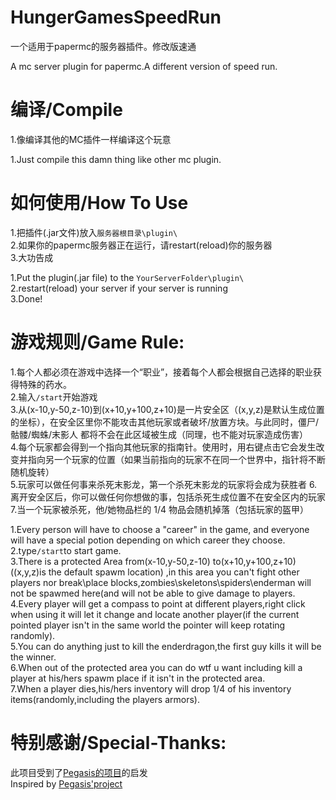 # HungerGamesSpeedRun
一个适用于papermc的服务器插件。修改版速通

A  mc server plugin for papermc.A different version of speed run.

# 编译/Compile
1.像编译其他的MC插件一样编译这个玩意  

1.Just compile this damn thing like other mc plugin.

# 如何使用/How To Use
1.把插件(.jar文件)放入`服务器根目录\plugin\`  
2.如果你的papermc服务器正在运行，请restart(reload)你的服务器   
3.大功告成  
  
1.Put the plugin(.jar file) to the `YourServerFolder\plugin\`  
2.restart(reload) your server if your server is running  
3.Done!  

# 游戏规则/Game Rule:
1.每个人都必须在游戏中选择一个“职业”，接着每个人都会根据自己选择的职业获得特殊的药水。  
2.输入`/start`开始游戏  
3.从(x-10,y-50,z-10)到(x+10,y+100,z+10)是一片安全区（(x,y,z)是默认生成位置的坐标），在安全区里你不能攻击其他玩家或者破坏/放置方块。与此同时，僵尸/骷髅/蜘蛛/末影人 都将不会在此区域被生成（同理，也不能对玩家造成伤害）  
4.每个玩家都会得到一个指向其他玩家的指南针。使用时，用右键点击它会发生改变并指向另一个玩家的位置（如果当前指向的玩家不在同一个世界中，指针将不断随机旋转）  
5.玩家可以做任何事来杀死末影龙，第一个杀死末影龙的玩家将会成为获胜者
6.离开安全区后，你可以做任何你想做的事，包括杀死生成位置不在安全区内的玩家  
7.当一个玩家被杀死，他/她物品栏的 1/4 物品会随机掉落（包括玩家的盔甲）  

1.Every person will have to choose a "career" in the game, and everyone will have a special potion depending on which career they choose.  
2.type`/start`to start game.  
3.There is a protected Area from(x-10,y-50,z-10) to(x+10,y+100,z+10) ((x,y,z)is the default spawm location) ,in this area you can't fight other players nor break\place blocks,zombies\skeletons\spiders\enderman will not be spawmed here(and will not be able to give damage to players.  
4.Every player will get a compass to point at different players,right click when using it will let it change and locate another player(if the current pointed player isn't in the same world the pointer will keep rotating randomly).  
5.You can do anything just to kill the enderdragon,the first guy kills it will be the winner.  
6.When out of the protected area you can do wtf u want including kill a player at his/hers spawm place if it isn't in the protected area.  
7.When a player dies,his/hers inventory will drop 1/4 of his inventory items(randomly,including the players armors).  

# 特别感谢/Special-Thanks:
此项目受到了[Pegasis的项目](https://github.com/PegasisForever/mc_team_speedrun)的启发  
Inspired by [Pegasis'project](https://github.com/PegasisForever/mc_team_speedrun)
